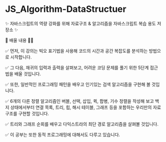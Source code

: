 # JS_Algorithm-DataStructuer
✨ 자바스크립트의 역량 강화를 위해 자료구조 &amp; 알고리즘을 자바스크립트 복습 용도 저장소 ✨

💬 배울 내용 🚀🚀

✅ 먼저, 이 강의는 빅오 표기법을 사용해 코드의 시간과 공간 복잡도를 분석하는 방법으로 시작합니다.

✅ 그 다음, 재귀의 입력과 출력을 살펴보고, 어려운 코딩 문제를 풀기 위한 5단계 접근법을 배울 것입니다.

✅ 또한, 일반적인 프로그래밍 패턴을 배우고 인기있는 검색 알고리즘을 구현해 볼 것입니다.

✅ 6개의 다른 정렬 알고리즘인 버블, 선택, 삽입, 퀵, 합병, 기수 정렬을 작성해 보고 백지 상태에서부터 연결 목록, 트리, 힙, 해시 테이블, 그래프 등을 포함하는 우리만의 자료 구조를 구현할 것입니다.

✅ 트리와 그래프 순회를 배우고 다익스트라의 최단 경로 알고리즘을 살펴볼 것입니다.

✅ 이 공부는 또한 동적 프로그래밍에 대해서도 다루고 있습니다.
